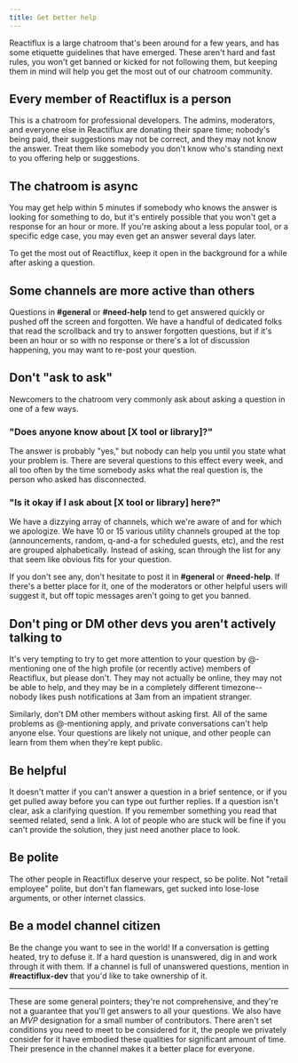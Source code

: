 ```yaml
---
title: Get better help
---
```


Reactiflux is a large chatroom that's been around for a few years, and has some etiquette guidelines that have emerged. These aren't hard and fast rules, you won't get banned or kicked for not following them, but keeping them in mind will help you get the most out of our chatroom community.

## Every member of Reactiflux is a person

This is a chatroom for professional developers. The admins, moderators, and everyone else in Reactiflux are donating their spare time; nobody's being paid, their suggestions may not be correct, and they may not know the answer. Treat them like somebody you don't know who's standing next to you offering help or suggestions.

## The chatroom is async

You may get help within 5 minutes if somebody who knows the answer is looking for something to do, but it's entirely possible that you won't get a response for an hour or more. If you're asking about a less popular tool, or a specific edge case, you may even get an answer several days later.

To get the most out of Reactiflux, keep it open in the background for a while after asking a question.

## Some channels are more active than others

Questions in **#general** or **#need-help** tend to get answered quickly or pushed off the screen and forgotten. We have a handful of dedicated folks that read the scrollback and try to answer forgotten questions, but if it's been an hour or so with no response or there's a lot of discussion happening, you may want to re-post your question.

## Don't "ask to ask"

Newcomers to the chatroom very commonly ask about asking a question in one of a few ways.

### "Does anyone know about [X tool or library]?"

The answer is probably "yes," but nobody can help you until you state what your problem is. There are several questions to this effect every week, and all too often by the time somebody asks what the real question is, the person who asked has disconnected.

### "Is it okay if I ask about [X tool or library] here?"

We have a dizzying array of channels, which we're aware of and for which we apologize. We have 10 or 15 various utility channels grouped at the top (announcements, random, q-and-a for scheduled guests, etc), and the rest are grouped alphabetically. Instead of asking, scan through the list for any that seem like obvious fits for your question.

If you don't see any, don't hesitate to post it in **#general** or **#need-help**. If there's a better place for it, one of the moderators or other helpful users will suggest it, but off topic messages aren't going to get you banned.

## Don't ping or DM other devs you aren't actively talking to

It's very tempting to try to get more attention to your question by @-mentioning one of the high profile (or recently active) members of Reactiflux, but please don't. They may not actually be online, they may not be able to help, and they may be in a completely different timezone--nobody likes push notifications at 3am from an impatient stranger.

Similarly, don't DM other members without asking first. All of the same problems as @-mentioning apply, and private conversations can't help anyone else. Your questions are likely not unique, and other people can learn from them when they're kept public.

## Be helpful

It doesn't matter if you can't answer a question in a brief sentence, or if you get pulled away before you can type out further replies. If a question isn't clear, ask a clarifying question. If you remember something you read that seemed related, send a link. A lot of people who are stuck will be fine if you can't provide the solution, they just need another place to look.

## Be polite

The other people in Reactiflux deserve your respect, so be polite. Not "retail employee" polite, but don't fan flamewars, get sucked into lose-lose arguments, or other internet classics.

## Be a model channel citizen

Be the change you want to see in the world! If a conversation is getting heated, try to defuse it. If a hard question is unanswered, dig in and work through it with them. If a channel is full of unanswered questions, mention in **#reactiflux-dev** that you'd like to take ownership of it.

---

These are some general pointers; they're not comprehensive, and they're not a guarantee that you'll get answers to all your questions. We also have an _MVP_ designation for a small number of contributors. There aren't set conditions you need to meet to be considered for it, the people we privately consider for it have embodied these qualities for significant amount of time. Their presence in the channel makes it a better place for everyone.

